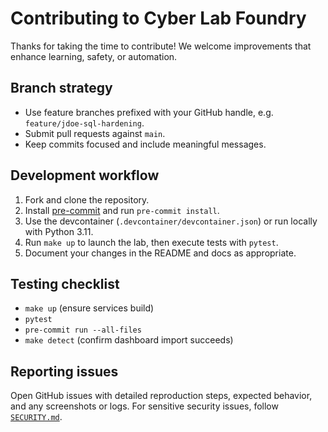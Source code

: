 # Contributing to Cyber Lab Foundry

Thanks for taking the time to contribute! We welcome improvements that enhance
learning, safety, or automation.

## Branch strategy

* Use feature branches prefixed with your GitHub handle, e.g. `feature/jdoe-sql-hardening`.
* Submit pull requests against `main`.
* Keep commits focused and include meaningful messages.

## Development workflow

1. Fork and clone the repository.
2. Install [pre-commit](https://pre-commit.com/) and run `pre-commit install`.
3. Use the devcontainer (`.devcontainer/devcontainer.json`) or run locally with Python 3.11.
4. Run `make up` to launch the lab, then execute tests with `pytest`.
5. Document your changes in the README and docs as appropriate.

## Testing checklist

* `make up` (ensure services build)
* `pytest`
* `pre-commit run --all-files`
* `make detect` (confirm dashboard import succeeds)

## Reporting issues

Open GitHub issues with detailed reproduction steps, expected behavior, and any
screenshots or logs. For sensitive security issues, follow [`SECURITY.md`](SECURITY.md).
